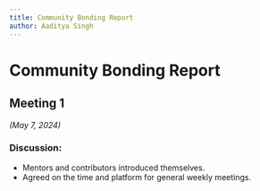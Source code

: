 ```yaml
---
title: Community Bonding Report
author: Aaditya Singh
---
```

<!--
SPDX-License-Identifier: CC-BY-SA-4.0

SPDX-FileCopyrightText: 2024 Akash Sah <akashsah2003@gmail.com>
-->

# Community Bonding Report


## Meeting 1

*(May 7, 2024)*

### Discussion:
- Mentors and contributors introduced themselves.
- Agreed on the time and platform for general weekly meetings.